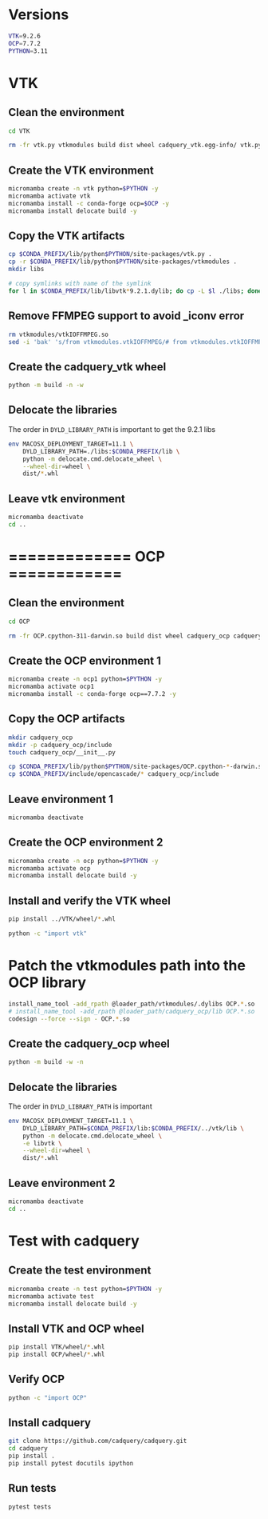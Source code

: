 # Versions

```bash
VTK=9.2.6
OCP=7.7.2
PYTHON=3.11
```


# VTK

## Clean the environment

```bash
cd VTK

rm -fr vtk.py vtkmodules build dist wheel cadquery_vtk.egg-info/ vtk.pybak __pycache__
```

## Create the VTK environment

```bash
micromamba create -n vtk python=$PYTHON -y
micromamba activate vtk
micromamba install -c conda-forge ocp=$OCP -y
micromamba install delocate build -y
```

## Copy the VTK artifacts

```bash
cp $CONDA_PREFIX/lib/python$PYTHON/site-packages/vtk.py .
cp -r $CONDA_PREFIX/lib/python$PYTHON/site-packages/vtkmodules .
mkdir libs

# copy symlinks with name of the symlink
for l in $CONDA_PREFIX/lib/libvtk*9.2.1.dylib; do cp -L $l ./libs; done
```

## Remove FFMPEG support to avoid _iconv error

```bash
rm vtkmodules/vtkIOFFMPEG.so
sed -i 'bak' 's/from vtkmodules.vtkIOFFMPEG/# from vtkmodules.vtkIOFFMPEG/' vtk.py
```

## Create the cadquery_vtk wheel

```bash
python -m build -n -w
```

## Delocate the libraries

The order in `DYLD_LIBRARY_PATH` is important to get the 9.2.1 libs

```bash
env MACOSX_DEPLOYMENT_TARGET=11.1 \
    DYLD_LIBRARY_PATH=./libs:$CONDA_PREFIX/lib \
    python -m delocate.cmd.delocate_wheel \
    --wheel-dir=wheel \
    dist/*.whl
```

## Leave vtk environment

```bash
micromamba deactivate
cd ..
```

# ============= OCP ============

## Clean the environment

```bash
cd OCP

rm -fr OCP.cpython-311-darwin.so build dist wheel cadquery_ocp cadquery_ocp.egg-info __pycache__
```


## Create the OCP environment 1

```bash
micromamba create -n ocp1 python=$PYTHON -y
micromamba activate ocp1
micromamba install -c conda-forge ocp==7.7.2 -y
```

## Copy the OCP artifacts 

```bash
mkdir cadquery_ocp
mkdir -p cadquery_ocp/include
touch cadquery_ocp/__init__.py

cp $CONDA_PREFIX/lib/python$PYTHON/site-packages/OCP.cpython-*-darwin.so .
cp $CONDA_PREFIX/include/opencascade/* cadquery_ocp/include

```

## Leave environment 1

```bash
micromamba deactivate
```

## Create the OCP environment 2

```bash
micromamba create -n ocp python=$PYTHON -y
micromamba activate ocp
micromamba install delocate build -y
```

## Install and verify the VTK wheel

```bash
pip install ../VTK/wheel/*.whl

python -c "import vtk"
```

# Patch the vtkmodules path into the OCP library

```bash
install_name_tool -add_rpath @loader_path/vtkmodules/.dylibs OCP.*.so
# install_name_tool -add_rpath @loader_path/cadquery_ocp/lib OCP.*.so
codesign --force --sign - OCP.*.so
```

## Create the cadquery_ocp wheel

```bash
python -m build -w -n
```

## Delocate the libraries

The order in `DYLD_LIBRARY_PATH` is important

```bash
env MACOSX_DEPLOYMENT_TARGET=11.1 \
    DYLD_LIBRARY_PATH=$CONDA_PREFIX/lib:$CONDA_PREFIX/../vtk/lib \
    python -m delocate.cmd.delocate_wheel \
    -e libvtk \
    --wheel-dir=wheel \
    dist/*.whl

```

## Leave environment 2

```bash
micromamba deactivate
cd ..
```

# Test with cadquery

## Create the test environment

```bash
micromamba create -n test python=$PYTHON -y
micromamba activate test
micromamba install delocate build -y
```

## Install VTK and OCP wheel

```bash
pip install VTK/wheel/*.whl
pip install OCP/wheel/*.whl
```

## Verify OCP

```bash
python -c "import OCP"
```

## Install cadquery

```bash
git clone https://github.com/cadquery/cadquery.git
cd cadquery
pip install .
pip install pytest docutils ipython
```

## Run tests

```bash
pytest tests
```